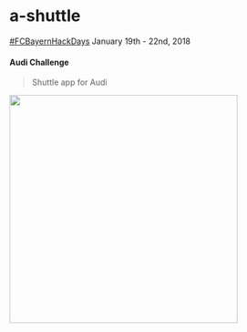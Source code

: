 # a-shuttle

[#FCBayernHackDays](https://hackdays.fcbayern.com/) January 19th - 22nd, 2018

#### Audi Challenge

> Shuttle app for Audi


<img src="https://raw.githubusercontent.com/vadimdez/a-shuttle/master/imgs/first%231.gif" width="400">
